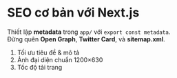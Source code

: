 # SEO cơ bản với Next.js

Thiết lập **metadata** trong `app/` với `export const metadata`.  
Đừng quên **Open Graph**, **Twitter Card**, và **sitemap.xml**.

1. Tối ưu tiêu đề & mô tả
2. Ảnh đại diện chuẩn 1200×630
3. Tốc độ tải trang
